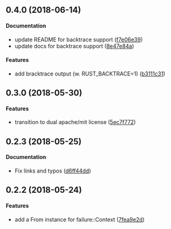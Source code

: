 <a name="0.4.0"></a>
## 0.4.0 (2018-06-14)


#### Documentation

*   update README for backtrace support ([f7e06e39](https://github.com/tismith/exitfailure/commit/f7e06e39742443e0127456c4b8f161f5e5e5e2f3))
*   update docs for backtrace support ([8e47e84a](https://github.com/tismith/exitfailure/commit/8e47e84a8e0d9db0f67ae50e7650ac436f14913e))

#### Features

*   add bracktrace output (w. RUST_BACKTRACE=1) ([b3111c31](https://github.com/tismith/exitfailure/commit/b3111c31a238baf2f85f4ff8a4ab9a47e5d3e975))



<a name="0.3.0"></a>
## 0.3.0 (2018-05-30)


#### Features

*   transition to dual apache/mit license ([5ec7f772](https://github.com/tismith/exitfailure/commit/5ec7f77215c7cd2ee8866fd908d596df7c9ea1d5))



<a name="0.2.3"></a>
## 0.2.3 (2018-05-25)


#### Documentation

*   Fix links and typos ([d6ff44dd](https://github.com/tismith/exitfailure/commit/d6ff44dd10fac5acc28d2504c4345d8dce9c3593))



<a name="0.2.2"></a>
## 0.2.2 (2018-05-24)


#### Features

*   add a From instance for failure::Context ([7fea9e2d](https://github.com/tismith/exitfailure/commit/7fea9e2d063065c570f4a84c4395838790e8b0ae))
